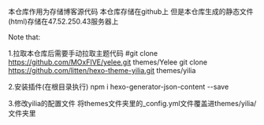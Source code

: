 本仓库作用为存储博客源代码
本仓库存储在github上
但是本仓库生成的静态文件(html)存储在47.52.250.43服务器上

Note that:

1.拉取本仓库后需要手动拉取主题代码
#git clone https://github.com/MOxFIVE/yelee.git themes/Yelee
git clone https://github.com/litten/hexo-theme-yilia.git themes/yilia

2.安装插件(在根目录执行)
npm i hexo-generator-json-content --save

3.修改yilia的配置文件
将themes文件夹里的_config.yml文件覆盖进themes/yilia/文件夹里


